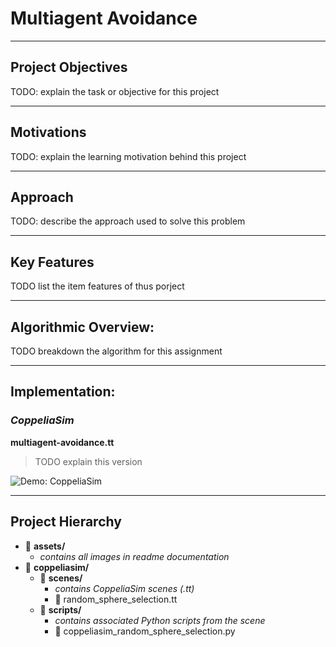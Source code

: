 # Multiagent Avoidance

---

## Project Objectives
TODO: explain the task or objective for this project

---

## Motivations
TODO: explain the learning motivation behind this project

---

## Approach
TODO: describe the approach used to solve this problem

---

## Key Features
TODO list the item features of thus porject

---

## Algorithmic Overview:
TODO breakdown the algorithm for this assignment

---

## Implementation: 

### *CoppeliaSim* 

**multiagent-avoidance.tt**
> TODO explain this version 

![Demo: CoppeliaSim](./assets/coppeliasim-sphere-sample.gif)





---

## Project Hierarchy 
- 📁 **assets/**
    + *contains all images in readme documentation*
- 📁 **coppeliasim/**
    + 📁 **scenes/**
        - *contains CoppeliaSim scenes (.tt)*
        - 📄 random_sphere_selection.tt
    + 📁 **scripts/**
        - *contains associated Python scripts from the scene*
        - 📄 coppeliasim_random_sphere_selection.py
